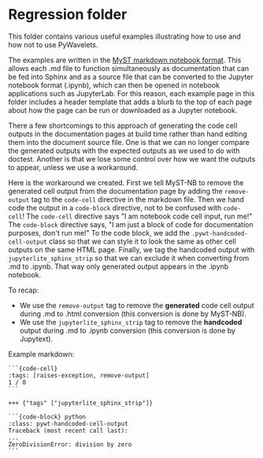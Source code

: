 # Regression folder

This folder contains various useful examples illustrating how to use and how not
to use PyWavelets.

The examples are written in the [MyST markdown notebook
format](https://myst-nb.readthedocs.io/en/v0.13.2/use/markdown.html). This
allows each .md file to function simultaneously as documentation that can be fed
into Sphinx and as a source file that can be converted to the Jupyter notebook
format (.ipynb), which can then be opened in notebook applications such as
JupyterLab. For this reason, each example page in this folder includes a header template
that adds a blurb to the top of each page about how the page can be
run or downloaded as a Jupyter notebook.

There a few shortcomings to this approach of generating the code cell outputs in
the documentation pages at build time rather than hand editing them into the
document source file. One is that we can no longer compare the generated outputs
with the expected outputs as we used to do with doctest. Another is that we
lose some control over how we want the outputs to appear, unless we use a workaround.

Here is the workaround we created. First we tell MyST-NB to remove the generated
cell output from the documentation page by adding the `remove-output` tag to the
`code-cell` directive in the markdown file. Then we hand code the output in a
`code-block` directive, not to be confused with `code-cell`! The `code-cell`
directive says "I am notebook code cell input, run me!" The `code-block`
directive says, "I am just a block of code for documentation purposes, don't run
me!" To the code block, we add the `.pywt-handcoded-cell-output` class so that
we can style it to look the same as other cell outputs on the same HTML page.
Finally, we tag the handcoded output with `jupyterlite_sphinx_strip` so that we
can exclude it when converting from .md to .ipynb. That way only generated
output appears in the .ipynb notebook.

To recap:

- We use the `remove-output` tag to remove the **generated** code cell output
  during .md to .html conversion (this conversion is done by MyST-NB).
- We use the `jupyterlite_sphinx_strip` tag to remove the **handcoded** output
  during .md to .ipynb conversion (this conversion is done by Jupytext).

Example markdown:

    ```{code-cell}
    :tags: [raises-exception, remove-output]
    1 / 0
    ```

    +++ {"tags" ["jupyterlite_sphinx_strip"]}

    ```{code-block} python
    :class: pywt-handcoded-cell-output
    Traceback (most recent call last):
    ...
    ZeroDivisionError: division by zero
    ```
